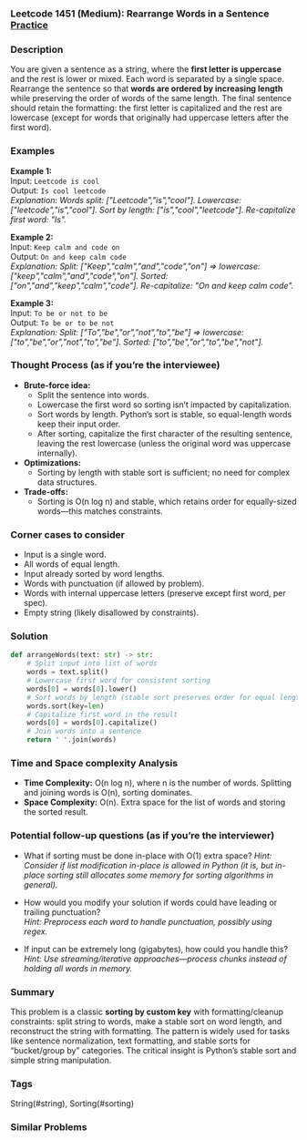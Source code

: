 ### Leetcode 1451 (Medium): Rearrange Words in a Sentence [Practice](https://leetcode.com/problems/rearrange-words-in-a-sentence)

### Description  
You are given a sentence as a string, where the **first letter is uppercase** and the rest is lower or mixed. Each word is separated by a single space. Rearrange the sentence so that **words are ordered by increasing length** while preserving the order of words of the same length. The final sentence should retain the formatting: the first letter is capitalized and the rest are lowercase (except for words that originally had uppercase letters after the first word).

### Examples  

**Example 1:**  
Input: `Leetcode is cool`  
Output: `Is cool leetcode`  
*Explanation: Words split: ["Leetcode","is","cool"]. Lowercase: ["leetcode","is","cool"]. Sort by length: ["is","cool","leetcode"]. Re-capitalize first word: "Is".*

**Example 2:**  
Input: `Keep calm and code on`  
Output: `On and keep calm code`  
*Explanation: Split: ["Keep","calm","and","code","on"] ⇒ lowercase: ["keep","calm","and","code","on"]. Sorted: ["on","and","keep","calm","code"]. Re-capitalize: "On and keep calm code".*

**Example 3:**  
Input: `To be or not to be`  
Output: `To be or to be not`  
*Explanation: Split: ["To","be","or","not","to","be"] ⇒ lowercase: ["to","be","or","not","to","be"]. Sorted: ["to","be","or","to","be","not"].*

### Thought Process (as if you’re the interviewee)  
- **Brute-force idea:**  
  - Split the sentence into words.
  - Lowercase the first word so sorting isn’t impacted by capitalization.
  - Sort words by length. Python’s sort is stable, so equal-length words keep their input order.
  - After sorting, capitalize the first character of the resulting sentence, leaving the rest lowercase (unless the original word was uppercase internally).
- **Optimizations:**  
  - Sorting by length with stable sort is sufficient; no need for complex data structures.  
- **Trade-offs:**  
  - Sorting is O(n log n) and stable, which retains order for equally-sized words—this matches constraints.

### Corner cases to consider  
- Input is a single word.
- All words of equal length.
- Input already sorted by word lengths.
- Words with punctuation (if allowed by problem).
- Words with internal uppercase letters (preserve except first word, per spec).
- Empty string (likely disallowed by constraints).

### Solution

```python
def arrangeWords(text: str) -> str:
    # Split input into list of words
    words = text.split()
    # Lowercase first word for consistent sorting
    words[0] = words[0].lower()
    # Sort words by length (stable sort preserves order for equal lengths)
    words.sort(key=len)
    # Capitalize first word in the result
    words[0] = words[0].capitalize()
    # Join words into a sentence
    return ' '.join(words)
```

### Time and Space complexity Analysis  

- **Time Complexity:** O(n log n), where n is the number of words. Splitting and joining words is O(n), sorting dominates.
- **Space Complexity:** O(n). Extra space for the list of words and storing the sorted result.

### Potential follow-up questions (as if you’re the interviewer)  

- What if sorting must be done in-place with O(1) extra space?
  *Hint: Consider if list modification in-place is allowed in Python (it is, but in-place sorting still allocates some memory for sorting algorithms in general).*

- How would you modify your solution if words could have leading or trailing punctuation?  
  *Hint: Preprocess each word to handle punctuation, possibly using regex.*

- If input can be extremely long (gigabytes), how could you handle this?  
  *Hint: Use streaming/iterative approaches—process chunks instead of holding all words in memory.*

### Summary  
This problem is a classic **sorting by custom key** with formatting/cleanup constraints: split string to words, make a stable sort on word length, and reconstruct the string with formatting. The pattern is widely used for tasks like sentence normalization, text formatting, and stable sorts for “bucket/group by” categories. The critical insight is Python’s stable sort and simple string manipulation.

### Tags
String(#string), Sorting(#sorting)

### Similar Problems
